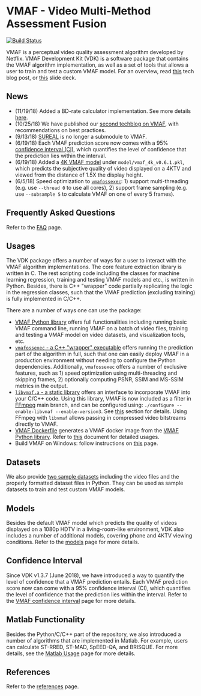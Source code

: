 VMAF - Video Multi-Method Assessment Fusion
===================
[![Build Status](https://travis-ci.org/Netflix/vmaf.svg?branch=master)](https://travis-ci.org/Netflix/vmaf)

VMAF is a perceptual video quality assessment algorithm developed by Netflix. VMAF Development Kit (VDK) is a software package that contains the VMAF algorithm implementation, as well as a set of tools that allows a user to train and test a custom VMAF model. For an overview, read [this](http://techblog.netflix.com/2016/06/toward-practical-perceptual-video.html) tech blog post, or [this](resource/doc/VMAF_ICIP17.pdf) slide deck.

## News

- (11/19/18) Added a BD-rate calculator implementation. See more details [here](resource/doc/VMAF_Python_library.md#bd-rate-calculator).
- (10/25/18) We have published our [second techblog on VMAF](https://medium.com/netflix-techblog/vmaf-the-journey-continues-44b51ee9ed12), with recommendations on best practices.
- (9/13/18) [SUREAL](https://github.com/Netflix/sureal) is no longer a submodule to VMAF.
- (6/19/18) Each VMAF prediction score now comes with a 95% [confidence interval (CI)](resource/doc/conf_interval.md), which quantifies the level of confidence that the prediction lies within the interval.
- (6/19/18) Added a [4K VMAF model](resource/doc/models.md/#predict-quality-on-a-4ktv-screen-at-15h) under `model/vmaf_4k_v0.6.1.pkl`, which predicts the subjective quality of video displayed on a 4KTV and viewed from the distance of 1.5X the display height.
- (6/5/18) Speed optimization to [`vmafossexec`](resource/doc/vmafossexec.md): 1) support multi-threading (e.g. use `--thread 0` to use all cores), 2) support frame sampling (e.g. use `--subsample 5` to calculate VMAF on one of every 5 frames).

## Frequently Asked Questions

Refer to the [FAQ](FAQ.md) page.

## Usages

The VDK package offers a number of ways for a user to interact with the VMAF algorithm implementations. The core feature extraction library is written in C. The rest scripting code including the classes for machine learning regression, training and testing VMAF models and etc., is written in Python. Besides, there is C++ "wrapper" code partially replicating the logic in the regression classes, such that the VMAF prediction (excluding training) is fully implemented in C/C++.

There are a number of ways one can use the package:

  - [VMAF Python library](resource/doc/VMAF_Python_library.md) offers full functionalities including running basic VMAF command line, running VMAF on a batch of video files, training and testing a VMAF model on video datasets, and visualization tools, etc.
  - [`vmafossexec` - a C++ "wrapper" executable](resource/doc/vmafossexec.md) offers running the prediction part of the algorithm in full, such that one can easily deploy VMAF in a production environment without needing to configure the Python dependencies. Additionally, `vmafossexec` offers a number of exclusive features, such as 1) speed optimization using multi-threading and skipping frames, 2) optionally computing PSNR, SSIM and MS-SSIM metrics in the output.
  - [`libvmaf.a` - a static library](resource/doc/libvmaf.md) offers an interface to incorporate VMAF into your C/C++ code. Using this library, VMAF is now included as a filter in [FFmpeg](http://ffmpeg.org/) main branch, and can be configured using: `./configure --enable-libvmaf --enable-version3`. See [this](https://ffmpeg.org/ffmpeg-filters.html#libvmaf) section for details. Using FFmpeg with `libvmaf` allows passing in compressed video bitstreams directly to VMAF.
  - [VMAF Dockerfile](Dockerfile) generates a VMAF docker image from the [VMAF Python library](resource/doc/VMAF_Python_library.md). Refer to [this](resource/doc/docker.md) document for detailed usages.
  - Build VMAF on Windows: follow instructions on [this](resource/doc/BuildForWindows.md) page.

## Datasets

We also provide [two sample datasets](resource/doc/datasets.md) including the video files and the properly formatted dataset files in Python. They can be used as sample datasets to train and test custom VMAF models.

## Models

Besides the default VMAF model which predicts the quality of videos displayed on a 1080p HDTV in a living-room-like environment, VDK also includes a number of additional models, covering phone and 4KTV viewing conditions. Refer to the [models](resource/doc/models.md) page for more details.

## Confidence Interval

Since VDK v1.3.7 (June 2018), we have introduced a way to quantify the level of confidence that a VMAF prediction entails. Each VMAF prediction score now can come with a 95% confidence interval (CI), which quantifies the level of confidence that the prediction lies within the interval. Refer to the [VMAF confidence interval](resource/doc/conf_interval.md) page for more details.

## Matlab Functionality

Besides the Python/C/C++ part of the repository, we also introduced a number of algorithms that are implemented in Matlab. For example, users can calculate ST-RRED, ST-MAD, SpEED-QA, and BRISQUE. For more details, see the [Matlab Usage](resource/doc/matlab_usage.md) page for more details.

## References

Refer to the [references](resource/doc/references.md) page.
